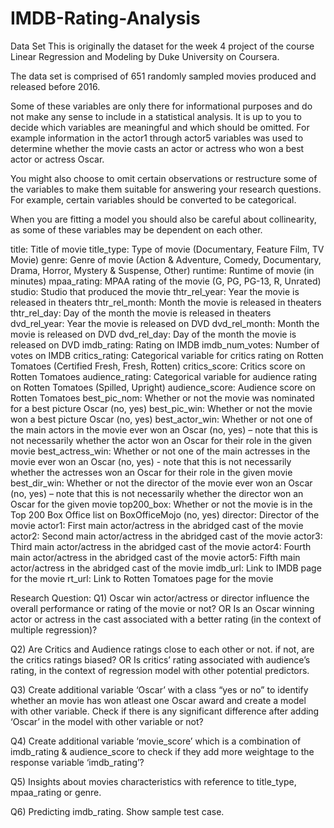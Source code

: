 # IMDB-Rating-Analysis

Data Set
This is originally the dataset for the week 4 project of the course Linear Regression and Modeling by Duke University on Coursera.

The data set is comprised of 651 randomly sampled movies produced and released before 2016.

Some of these variables are only there for informational purposes and do not make any sense to include in a statistical analysis. It is up to you to decide which variables are meaningful and which should be omitted. For example information in the actor1 through actor5 variables was used to determine whether the movie casts an actor or actress who won a best actor or actress Oscar.

You might also choose to omit certain observations or restructure some of the variables to make them suitable for answering your research questions. For example, certain variables should be converted to be categorical.

When you are fitting a model you should also be careful about collinearity, as some of these variables may be dependent on each other.

title: Title of movie
title_type: Type of movie (Documentary, Feature Film, TV Movie)
genre: Genre of movie (Action & Adventure, Comedy, Documentary, Drama, Horror, Mystery & Suspense, Other)
runtime: Runtime of movie (in minutes)
mpaa_rating: MPAA rating of the movie (G, PG, PG-13, R, Unrated)
studio: Studio that produced the movie
thtr_rel_year: Year the movie is released in theaters
thtr_rel_month: Month the movie is released in theaters
thtr_rel_day: Day of the month the movie is released in theaters
dvd_rel_year: Year the movie is released on DVD
dvd_rel_month: Month the movie is released on DVD
dvd_rel_day: Day of the month the movie is released on DVD
imdb_rating: Rating on IMDB
imdb_num_votes: Number of votes on IMDB
critics_rating: Categorical variable for critics rating on Rotten Tomatoes (Certified Fresh, Fresh, Rotten)
critics_score: Critics score on Rotten Tomatoes
audience_rating: Categorical variable for audience rating on Rotten Tomatoes (Spilled, Upright)
audience_score: Audience score on Rotten Tomatoes
best_pic_nom: Whether or not the movie was nominated for a best picture Oscar (no, yes)
best_pic_win: Whether or not the movie won a best picture Oscar (no, yes)
best_actor_win: Whether or not one of the main actors in the movie ever won an Oscar (no, yes) – note that this is not necessarily whether the actor won an Oscar for their role in the given movie
best_actress_win: Whether or not one of the main actresses in the movie ever won an Oscar (no, yes) - note that this is not necessarily whether the actresses won an Oscar for their role in the given movie
best_dir_win: Whether or not the director of the movie ever won an Oscar (no, yes) – note that this is not necessarily whether the director won an Oscar for the given movie
top200_box: Whether or not the movie is in the Top 200 Box Office list on BoxOfficeMojo (no, yes)
director: Director of the movie
actor1: First main actor/actress in the abridged cast of the movie
actor2: Second main actor/actress in the abridged cast of the movie
actor3: Third main actor/actress in the abridged cast of the movie
actor4: Fourth main actor/actress in the abridged cast of the movie
actor5: Fifth main actor/actress in the abridged cast of the movie
imdb_url: Link to IMDB page for the movie
rt_url: Link to Rotten Tomatoes page for the movie

Research Question:
Q1) Oscar win actor/actress or director influence the overall performance or rating of the movie or not? OR
Is an Oscar winning actor or actress in the cast associated with a better rating (in the context of multiple
regression)?

Q2) Are Critics and Audience ratings close to each other or not. if not, are the critics ratings biased? OR
Is critics’ rating associated with audience’s rating, in the context of regression model with other potential
predictors.

Q3) Create additional variable ‘Oscar’ with a class “yes or no” to identify whether an movie has won atleast
one Oscar award and create a model with other variable. Check if there is any significant difference after
adding ‘Oscar’ in the model with other variable or not?

Q4) Create additional variable ‘movie_score’ which is a combination of imdb_rating & audience_score to
check if they add more weightage to the response variable ‘imdb_rating’?

Q5) Insights about movies characteristics with reference to title_type, mpaa_rating or genre.

Q6) Predicting imdb_rating. Show sample test case.
